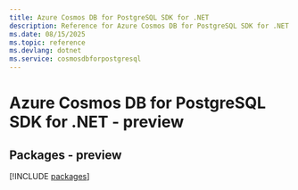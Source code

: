 ```yaml
---
title: Azure Cosmos DB for PostgreSQL SDK for .NET
description: Reference for Azure Cosmos DB for PostgreSQL SDK for .NET
ms.date: 08/15/2025
ms.topic: reference
ms.devlang: dotnet
ms.service: cosmosdbforpostgresql
---
```

# Azure Cosmos DB for PostgreSQL SDK for .NET - preview
## Packages - preview
[!INCLUDE [packages](cosmos-db-for-postgresql-index.md)]